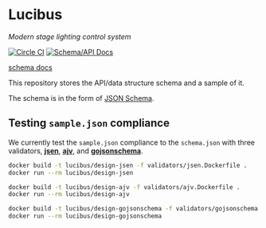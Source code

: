# Lucibus

*Modern stage lighting control system*

[![Circle CI](https://circleci.com/gh/lucibus/design.svg?style=svg)](https://circleci.com/gh/lucibus/design)
[![Schema/API Docs](https://img.shields.io/badge/schema%2Fapi-docs-blue.svg)](http://lbovet.github.io/docson/index.html#https://rawgit.com/lucibus/design/master/schema.json)

[schema docs](http://lbovet.github.io/docson/index.html#/docson/examples/example.json)

This repository stores the API/data structure schema and a sample of it.

The schema is in the form of [JSON Schema](http://json-schema.org/).

## Testing `sample.json` compliance

We currently test the `sample.json` compliance to the `schema.json` with three
validators, [**jsen**](https://github.com/bugventure/jsen), [**ajv**](https://github.com/epoberezkin/ajv),
and [**gojsonschema**](https://github.com/xeipuuv/gojsonschema).

```bash
docker build -t lucibus/design-jsen -f validators/jsen.Dockerfile .
docker run --rm lucibus/design-jsen

docker build -t lucibus/design-ajv -f validators/ajv.Dockerfile .
docker run --rm lucibus/design-ajv

docker build -t lucibus/design-gojsonschema -f validators/gojsonschema.Dockerfile .
docker run --rm lucibus/design-gojsonschema
```
